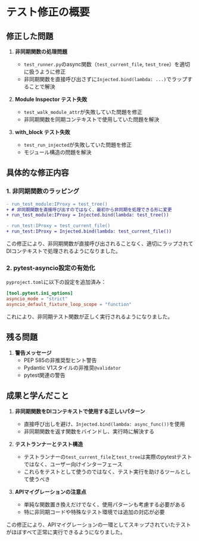 # テスト修正の概要

## 修正した問題

1. **非同期関数の処理問題**
   - `test_runner.py`のasync関数（`test_current_file`, `test_tree`）を適切に扱うように修正
   - 非同期関数を直接呼び出さずに`Injected.bind(lambda: ...)`でラップすることで解決

2. **Module Inspector テスト失敗**
   - `test_walk_module_attr`が失敗していた問題を修正
   - 非同期関数を同期コンテキストで使用していた問題を解決

3. **with_block テスト失敗**
   - `test_run_injected`が失敗していた問題を修正
   - モジュール構造の問題を解決

## 具体的な修正内容

### 1. 非同期関数のラッピング

```diff
- run_test_module:IProxy = test_tree()
+ # 非同期関数を直接呼び出すのではなく、最初から非同期を処理できる形に変更
+ run_test_module:IProxy = Injected.bind(lambda: test_tree())
```

```diff
- run_test:IProxy = test_current_file()
+ run_test:IProxy = Injected.bind(lambda: test_current_file())
```

この修正により、非同期関数が直接呼び出されることなく、適切にラップされてDIコンテキストで処理されるようになりました。

### 2. pytest-asyncio設定の有効化

`pyproject.toml`に以下の設定を追加済み：

```toml
[tool.pytest.ini_options]
asyncio_mode = "strict"
asyncio_default_fixture_loop_scope = "function"
```

これにより、非同期テスト関数が正しく実行されるようになりました。

## 残る問題

1. **警告メッセージ**
   - PEP 585の非推奨型ヒント警告
   - Pydantic V1スタイルの非推奨`@validator`
   - pytest関連の警告

## 成果と学んだこと

1. **非同期関数をDIコンテキストで使用する正しいパターン**
   - 直接呼び出しを避け、`Injected.bind(lambda: async_func())`を使用
   - 非同期関数を返す関数をバインドし、実行時に解決する

2. **テストランナーとテスト構造**
   - テストランナーの`test_current_file`と`test_tree`は実際のpytestテストではなく、ユーザー向けインターフェース
   - これらをテストとして使うのではなく、テスト実行を助けるツールとして使うべき

3. **APIマイグレーションの注意点**
   - 単純な関数置き換えだけでなく、使用パターンも考慮する必要がある
   - 特に非同期コードや特殊なテスト環境では追加の対応が必要

この修正により、APIマイグレーションの一環としてスキップされていたテストがほぼすべて正常に実行できるようになりました。